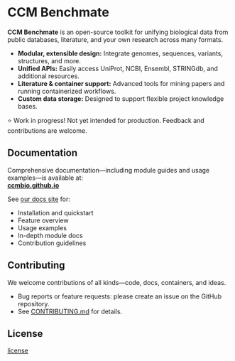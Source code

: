 # CCM Benchmate

**CCM Benchmate** is an open-source toolkit for unifying biological data from public databases, literature, and your own research across many formats.

- **Modular, extensible design:** Integrate genomes, sequences, variants, structures, and more.
- **Unified APIs:** Easily access UniProt, NCBI, Ensembl, STRINGdb, and additional resources.
- **Literature & container support:** Advanced tools for mining papers and running containerized workflows.
- **Custom data storage:** Designed to support flexible project knowledge bases.

⭐️ Work in progress! Not yet intended for production. Feedback and contributions are welcome.

## Documentation

Comprehensive documentation—including module guides and usage examples—is available at:  
**[ccmbio.github.io](https://ccmbio.github.io/)**

See [our docs site](https://ccmbio.github.io/) for:
- Installation and quickstart
- Feature overview
- Usage examples
- In-depth module docs
- Contribution guidelines

## Contributing

We welcome contributions of all kinds—code, docs, containers, and ideas.
- Bug reports or feature requests: please create an issue on the GitHub repository.
- See [CONTRIBUTING.md](https://github.com/ccmbioinfo/ccm_benchmate/blob/master/CONTRIBUTING.md) for details.

## License

[license](https://github.com/qin-work/Benchmate_doc_ccm/blob/main/LICENSE)

